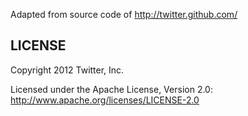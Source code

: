 Adapted from source code of http://twitter.github.com/

LICENSE
------------

Copyright 2012 Twitter, Inc.

Licensed under the Apache License, Version 2.0: http://www.apache.org/licenses/LICENSE-2.0
